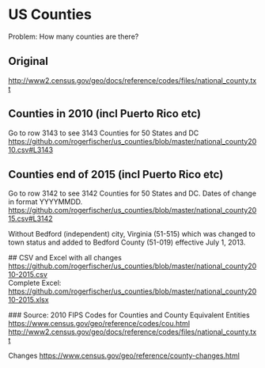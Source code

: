 # US Counties
Problem: How many counties are there?

## Original   
http://www2.census.gov/geo/docs/reference/codes/files/national_county.txt

## Counties in 2010 (incl Puerto Rico etc)
Go to row 3143 to see 3143 Counties for 50 States and DC       
https://github.com/rogerfischer/us_counties/blob/master/national_county2010.csv#L3143      

## Counties end of 2015 (incl Puerto Rico etc)
Go to row 3142 to see 3142 Counties for 50 States and DC. Dates of change in format YYYYMMDD.   
https://github.com/rogerfischer/us_counties/blob/master/national_county2015.csv#L3142  

Without Bedford (independent) city, Virginia (51-515) which was changed to town status and added to Bedford County (51-019) effective July 1, 2013.   			

## CSV and Excel with all changes
https://github.com/rogerfischer/us_counties/blob/master/national_county2010-2015.csv   
Complete Excel:
https://github.com/rogerfischer/us_counties/blob/master/national_county2010-2015.xlsx



### Source:
2010 FIPS Codes for Counties and County Equivalent Entities
https://www.census.gov/geo/reference/codes/cou.html
http://www2.census.gov/geo/docs/reference/codes/files/national_county.txt

Changes
https://www.census.gov/geo/reference/county-changes.html